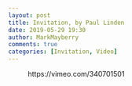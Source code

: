 ```yaml
---
layout: post
title: Invitation, by Paul Linden
date: 2019-05-29 19:30
author: MarkMayberry
comments: true
categories: [Invitation, Video]
---
```

<!-- wp:core-embed/vimeo {"url":"https://vimeo.com/340701501","type":"video","providerNameSlug":"vimeo","className":"wp-embed-aspect-4-3 wp-has-aspect-ratio"} -->
<figure class="wp-block-embed-vimeo wp-block-embed is-type-video is-provider-vimeo wp-embed-aspect-4-3 wp-has-aspect-ratio"><div class="wp-block-embed__wrapper">
https://vimeo.com/340701501
</div></figure>
<!-- /wp:core-embed/vimeo -->

